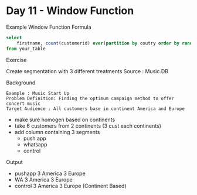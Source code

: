 
# Day 11 - Window Function

Example Window Function Formula

```sql
select
    firstname, count(customerid) over(partition by coutry order by random()) rn
from your_table
```

Exercise

Create segmentation with 3 different treatments
Source : Music.DB

Background

```
Example : Music Start Up 
Problem Definition: Finding the optimum campaign method to offer concert music
Target Audience : All customers base in continent America and Europe
```

- make sure homogen based on continents
- take 6 customers from 2 continents (3 cust each continents)
- add column containing 3 segments
    - push app 
    - whatsapp 
    - control

Output
- pushapp 3 America 3 Europe
- WA 3 America 3 Europe
- control 3 America 3 Europe (Continent Based)
